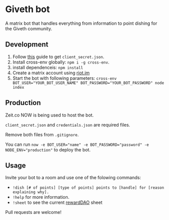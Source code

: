 
# Giveth bot
A matrix bot that handles everything from information to point dishing for the Giveth community.

## Development
1. Follow [this](https://developers.google.com/sheets/api/quickstart/nodejs) guide to get `client_secret.json`.
2. Install cross-env globally: `npm i -g cross-env`.
3. install dependenceis: `npm install`
4. Create a matrix account using [riot.im](https://riot.im/app/)
5. Start the bot with following parameters: `cross-env BOT_USER="YOUR_BOT_USER_NAME" BOT_PASSWORD="YOUR_BOT_PASSWORD" node index`

## Production
Zeit.co NOW is being used to host the bot.

`client_secret.json` and `credentials.json` are required files.

Remove both files from `.gitignore`.

You can run `now -e BOT_USER="name" -e BOT_PASSWORD="password" -e NODE_ENV="production"` to deploy the bot.

## Usage
Invite your bot to a room and use one of the folowing commands:
* `!dish [# of points] [type of points] points to [handle] for [reason explaining why].`
* `!help` for more information.
* `!sheet` to see the current [rewardDAO](https://medium.com/giveth/how-rewarddao-works-aka-what-are-points-7388f70269a) sheet

Pull requests are welcome!
